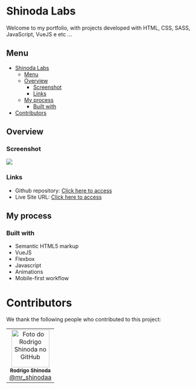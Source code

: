 
# Shinoda Labs

Welcome to my portfolio, with projects developed with HTML, CSS, SASS, JavaScript, VueJS e etc ...

## Menu

- [Shinoda Labs](#shinoda-labs)
  - [Menu](#menu)
  - [Overview](#overview)
    - [Screenshot](#screenshot)
    - [Links](#links)
  - [My process](#my-process)
    - [Built with](#built-with)
- [Contributors](#contributors)

## Overview

### Screenshot

![](https://i.imgur.com/4kBE87x.png)

### Links

- Github repository: [Click here to access](https://github.com/rodrigordgfs/ShinodaLabs)
- Live Site URL: [Click here to access](https://shinodalabs.com.br/)

## My process

### Built with

- Semantic HTML5 markup
- VueJS
- Flexbox
- Javascript
- Animations
- Mobile-first workflow

# Contributors

We thank the following people who contributed to this project:

<table>
  <tr>
    <td align="center">
      <a href="https://github.com/rodrigordgfs">
        <img src="https://avatars.githubusercontent.com/u/32286127?v=4" width="100px;" alt="Foto do Rodrigo Shinoda no GitHub"/><br>
        <sub>
          <b>Rodrigo Shinoda</b><br>
          <a href="https://www.instagram.com/mr_shinodaa" target="__blank">@mr_shinodaa</a>
        </sub>
      </a>
    </td>
  </tr>
</table>